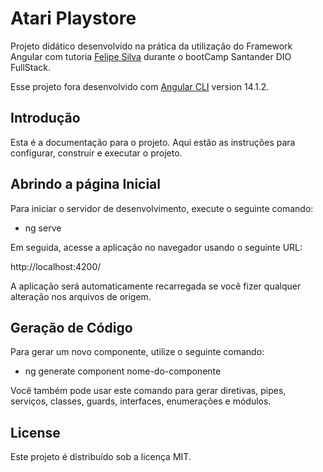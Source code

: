 # Atari Playstore

Projeto didático desenvolvido na prática da utilização do Framework Angular com tutoria [Felipe Silva](https://github.com/felipeAguiarCode) durante o bootCamp Santander DIO FullStack. 

Esse projeto fora desenvolvido com [Angular CLI](https://github.com/angular/angular-cli) version 14.1.2. 

## Introdução

Esta é a documentação para o projeto. Aqui estão as instruções para configurar, construir e executar o projeto.

## Abrindo a página Inicial

Para iniciar o servidor de desenvolvimento, execute o seguinte comando:

- ng serve 


Em seguida, acesse a aplicação no navegador usando o seguinte URL:

http://localhost:4200/

A aplicação será automaticamente recarregada se você fizer qualquer alteração nos arquivos de origem.

## Geração de Código

Para gerar um novo componente, utilize o seguinte comando:

 - ng generate component nome-do-componente

Você também pode usar este comando para gerar diretivas, pipes, serviços, classes, guards, interfaces, enumerações e módulos.

## License

Este projeto é distribuído sob a licença MIT.
